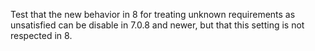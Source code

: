 Test that the new behavior in 8 for treating unknown requirements as
unsatisfied can be disable in 7.0.8 and newer, but that this setting is not
respected in 8.
